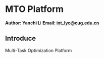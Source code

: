 # MTO Platform

**Author: Yanchi Li**
**Email: int_lyc@cug.edu.cn**

## Introduce

Multi-Task Optimization Platform
